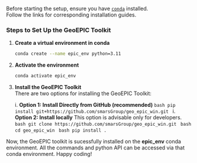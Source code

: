 <!-- ## <strong>Installation</strong> -->
Before starting the setup, ensure you have [`conda`](https://docs.conda.io/projects/conda/en/latest/user-guide/install/linux.html) installed. <br> Follow the links for corresponding installation guides.

### Steps to Set Up the GeoEPIC Toolkit

1. **Create a virtual environment in conda**
    ```bash
    conda create --name epic_env python=3.11
    
    ```
2. **Activate the environment**
    ```bash
    conda activate epic_env
    ```

3. **Install the GeoEPIC Toolkit**  
   There are two options for installing the GeoEPIC Toolkit:

    i. **Option 1: Install Directly from GitHub (recommended)**
        ```bash
        pip install git+https://github.com/smarsGroup/geo_epic_win.git
        ```
    i. **Option 2: Install locally**
        This option is advisable only for developers.
        ```bash
        git clone https://github.com/smarsGroup/geo_epic_win.git
        ```
        ```bash
        cd geo_epic_win
        ```
        ```bash
        pip install .
        ```

Now, the GeoEPIC toolkit is sucessfully installed on the **epic_env** conda environment. All the commands and python API can be accessed via that conda environment. Happy coding!
